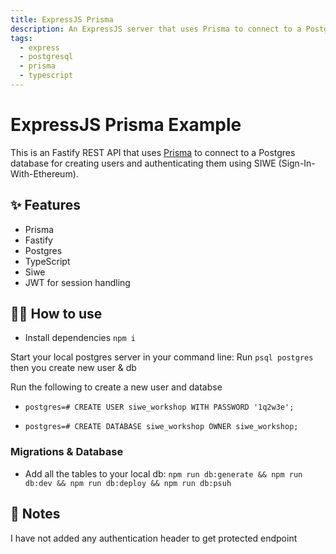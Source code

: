 ```yaml
---
title: ExpressJS Prisma
description: An ExpressJS server that uses Prisma to connect to a PostgreSQL database
tags:
  - express
  - postgresql
  - prisma
  - typescript
---
```


# ExpressJS Prisma Example

This is an Fastify REST API that uses [Prisma](https://www.prisma.io/) to connect to a Postgres database for creating users and authenticating them using SIWE (Sign-In-With-Ethereum).

## ✨ Features

- Prisma
- Fastify
- Postgres
- TypeScript
- Siwe
- JWT for session handling

## 💁‍♀️ How to use

- Install dependencies `npm i`

Start your local postgres server in your command line:
Run `psql postgres` then you create new user & db

Run the following to create a new user and databse

- `postgres=# CREATE USER siwe_workshop WITH PASSWORD '1q2w3e';`

- `postgres=# CREATE DATABASE siwe_workshop OWNER siwe_workshop;`

### Migrations & Database

- Add all the tables to your local db: `npm run db:generate && npm run db:dev && npm run db:deploy && npm run db:psuh`

## 📝 Notes

I have not added any authentication header to get protected endpoint
